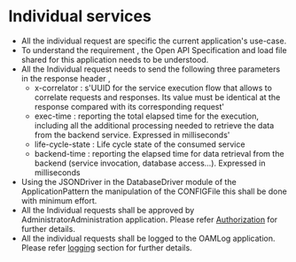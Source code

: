 # Individual services

 * All the individual request are specific the current application's use-case.
 * To understand the requirement , the Open API Specification and load file shared for this application needs to be understood.
 * All the Individual request needs to send the following three parameters in the response header , 
   * x-correlator : s'UUID for the service execution flow that allows to correlate requests and responses. Its value must be identical at the response compared with its corresponding request'
   * exec-time : reporting the total elapsed time for the execution, including all the additional processing needed to retrieve the data from the backend service. Expressed in milliseconds'
   * life-cycle-state : Life cycle state of the consumed service
   * backend-time : reporting the elapsed time for data retrieval from the backend (service invocation, database access…). Expressed in milliseconds
 * Using the JSONDriver in the DatabaseDriver module of the ApplicationPattern the manipulation of the CONFIGFile this shall be done with minimum effort. 
 * All the Individual requests shall be approved by AdministratorAdministration application. Please refer [Authorization](../ConceptOfAuthenticationAuthorization/ConceptOfAuthenticationAuthorization.md) for further details.
 * All the individual requests shall be logged to the OAMLog application. Please refer [logging](../ConceptOfLogDirection/ConceptOfLogDirection.md) section for further details.



